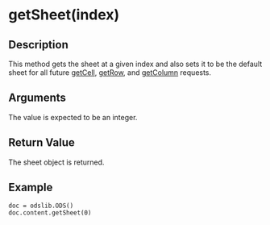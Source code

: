 # getSheet(index) #

## Description ##

This method gets the sheet at a given index and also sets it to be the default sheet for all future [getCell](getCell.md), [getRow](getRow.md), and [getColumn](getColumn.md) requests.

## Arguments ##

The value is expected to be an integer.

## Return Value ##

The sheet object is returned.

## Example ##
```
doc = odslib.ODS()
doc.content.getSheet(0)
```